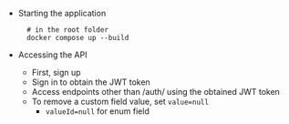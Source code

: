 - Starting the application
        
        # in the root folder
        docker compose up --build

- Accessing the API
    - First, sign up
    - Sign in to obtain the JWT token
    - Access endpoints other than /auth/ using the obtained JWT token
    - To remove a custom field value, set `value=null`
        - `valueId=null` for enum field

